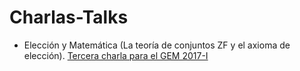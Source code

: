 # Charlas-Talks

- Elección y Matemática (La teoría de conjuntos ZF y el axioma de elección). [Tercera charla para el GEM 2017-I](https://www.facebook.com/notes/347312730052307/)
